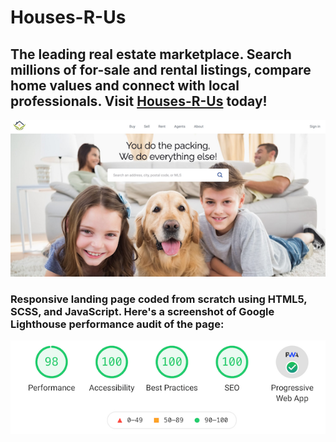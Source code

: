 # Houses-R-Us

## The leading real estate marketplace. Search millions of for-sale and rental listings, compare home values and connect with local professionals. Visit [Houses-R-Us](https://www.houses-r-us.site/) today!

![Screenshot](assets/thumb-housesrus.png "Landing page screenshot")

### Responsive landing page coded from scratch using HTML5, SCSS, and JavaScript. Here's a screenshot of Google Lighthouse performance audit of the page:

![Screenshot](assets/lighthouse.png "Lighthouse audit")

